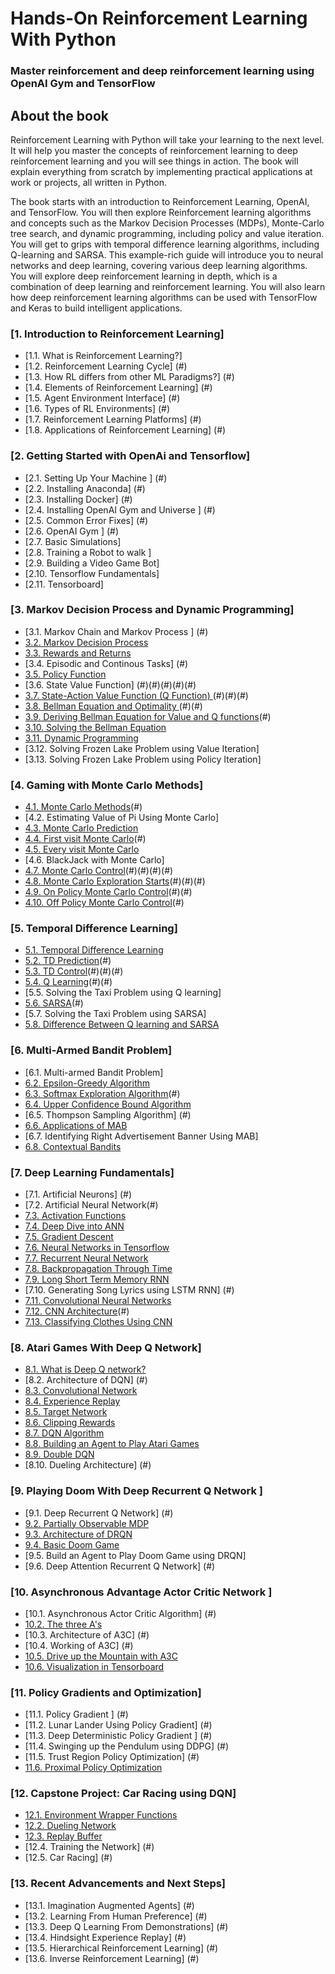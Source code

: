 # Hands-On Reinforcement Learning With Python


###  Master reinforcement and deep reinforcement learning using OpenAI Gym and TensorFlow




## About the book

Reinforcement Learning with Python will take your learning to the next level. It will help you master the concepts of reinforcement learning to deep reinforcement learning and you will see things in action. The book will explain everything from scratch by implementing practical applications at work or projects, all written in Python.

The book starts with an introduction to Reinforcement Learning, OpenAI, and TensorFlow. You will then explore Reinforcement learning algorithms and concepts such as the Markov Decision Processes (MDPs), Monte-Carlo tree search, and dynamic programming, including policy and value iteration. You will get to grips with temporal difference learning algorithms, including Q-learning and SARSA. This example-rich guide will introduce you to neural networks and deep learning, covering various deep learning algorithms. You will explore deep reinforcement learning in depth, which is a combination of deep learning and reinforcement learning. You will also learn how deep reinforcement learning algorithms can be used with TensorFlow and Keras to build intelligent applications.

### [1. Introduction to Reinforcement Learning]

* [1.1. What is Reinforcement Learning?] 
* [1.2. Reinforcement Learning Cycle] (#)
* [1.3. How RL differs from other ML Paradigms?] (#)
* [1.4. Elements of Reinforcement Learning] (#)
* [1.5. Agent Environment Interface] (#)
* [1.6. Types of RL Environments] (#)
* [1.7. Reinforcement Learning Platforms] (#)
* [1.8. Applications of Reinforcement Learning] (#)



### [2. Getting Started with OpenAi and Tensorflow]

* [2.1. Setting Up Your Machine ] (#)
* [2.2. Installing Anaconda] (#)
* [2.3. Installing Docker] (#)
* [2.4. Installing OpenAI Gym and Universe ] (#)
* [2.5. Common Error Fixes] (#)
* [2.6. OpenAI Gym ] (#)
* [2.7. Basic Simulations] 
* [2.8. Training a Robot to walk ]
* [2.9. Building a Video Game Bot] 
* [2.10. Tensorflow Fundamentals]
* [2.11. Tensorboard]


### [3. Markov Decision Process and Dynamic Programming]


* [3.1. Markov Chain and Markov Process ] (#)
* [3.2. Markov Decision Process ](#)
* [3.3. Rewards and Returns ](#)
* [3.4. Episodic and Continous Tasks] (#)
* [3.5. Policy Function ](#)
* [3.6. State Value Function] (#)(#)(#)(#)(#)
* [3.7. State-Action Value Function (Q Function) ](#)(#)(#)(#)
* [3.8. Bellman Equation and Optimality ](#)(#)(#)
* [3.9. Deriving Bellman Equation for Value and Q functions](#)(#)
* [3.10. Solving the Bellman Equation ](#)
* [3.11. Dynamic Programming ](#)
* [3.12. Solving Frozen Lake Problem using Value Iteration]
* [3.13. Solving Frozen Lake Problem using Policy Iteration]


### [4. Gaming with Monte Carlo Methods]

* [4.1. Monte Carlo Methods](#)(#)
* [4.2. Estimating Value of Pi Using Monte Carlo]
* [4.3. Monte Carlo Prediction](#)
* [4.4. First visit Monte Carlo](#)(#)
* [4.5. Every visit Monte Carlo](#)
* [4.6. BlackJack with Monte Carlo]
* [4.7. Monte Carlo Control](#)(#)(#)(#)(#)
* [4.8. Monte Carlo Exploration Starts](#)(#)(#)(#)
* [4.9. On Policy Monte Carlo Control](#)(#)(#)
* [4.10. Off Policy Monte Carlo Control](#)(#)


### [5. Temporal Difference Learning]


* [5.1. Temporal Difference Learning](#)
* [5.2. TD Prediction](#)(#)
* [5.3. TD Control](#)(#)(#)(#)
* [5.4. Q Learning](#)(#)(#)
* [5.5. Solving the Taxi Problem using Q learning]
* [5.6. SARSA](#)(#)
* [5.7. Solving the Taxi Problem using SARSA]
* [5.8. Difference Between Q learning and SARSA](#)


### [6. Multi-Armed Bandit Problem]


* [6.1. Multi-armed Bandit Problem]
* [6.2. Epsilon-Greedy Algorithm](#)
* [6.3. Softmax Exploration Algorithm](#)(#)  
* [6.4. Upper Confidence Bound Algorithm](#)  
* [6.5. Thompson Sampling Algorithm]  (#)
* [6.6. Applications of MAB](#)
* [6.7. Identifying Right Advertisement Banner Using MAB]
* [6.8. Contextual Bandits](#)


### [7. Deep Learning Fundamentals]

* [7.1. Artificial Neurons] (#)
* [7.2. Artificial Neural Network(#)
* [7.3. Activation Functions](#)
* [7.4. Deep Dive into ANN](#)
* [7.5. Gradient Descent](#)
* [7.6. Neural Networks in Tensorflow](#)
* [7.7. Recurrent Neural Network](#)
* [7.8. Backpropagation Through Time](#)
* [7.9. Long Short Term Memory RNN](#)
* [7.10. Generating Song Lyrics using LSTM RNN] (#)
* [7.11. Convolutional Neural Networks](#)
* [7.12. CNN Architecture](#)(#)
* [7.13. Classifying Clothes Using CNN](#)
 

### [8. Atari Games With Deep Q Network]

* [8.1. What is Deep Q network?](#)
* [8.2. Architecture of DQN] (#)
* [8.3. Convolutional Network](#)
* [8.4. Experience Replay](#)
* [8.5. Target Network](#)
* [8.6. Clipping Rewards](#)
* [8.7. DQN Algorithm](#)
* [8.8. Building an Agent to Play Atari Games](#)
* [8.9. Double DQN](#)
* [8.10. Dueling Architecture] (#)


### [9. Playing Doom With Deep Recurrent Q Network ]

* [9.1. Deep Recurrent Q Network] (#)
* [9.2. Partially Observable MDP](#)
* [9.3. Architecture of DRQN](#)
* [9.4. Basic Doom Game](#)
* [9.5. Build an Agent to Play Doom Game using DRQN]
* [9.6. Deep Attention Recurrent Q Network] (#)


### [10. Asynchronous Advantage Actor Critic Network ]

* [10.1. Asynchronous Actor Critic Algorithm] (#)
* [10.2. The three A's](#)
* [10.3. Architecture of A3C] (#)
* [10.4. Working of A3C] (#)
* [10.5. Drive up the Mountain with A3C](#)
* [10.6. Visualization in Tensorboard](#)



### [11. Policy Gradients and Optimization]

* [11.1. Policy Gradient ] (#)
* [11.2. Lunar Lander Using Policy Gradient] (#)
* [11.3. Deep Deterministic Policy Gradient ] (#)
* [11.4. Swinging up the Pendulum using DDPG] (#)
* [11.5. Trust Region Policy Optimization] (#)
* [11.6. Proximal Policy Optimization](#)
 
### [12. Capstone Project: Car Racing using DQN]

* [12.1. Environment Wrapper Functions](#)
* [12.2. Dueling Network](#)
* [12.3. Replay Buffer](#)
* [12.4. Training the Network]  (#)
* [12.5. Car Racing]  (#)


### [13. Recent Advancements and Next Steps] 

* [13.1. Imagination Augmented Agents]  (#)
* [13.2. Learning From Human Preference]  (#)
* [13.3. Deep Q Learning From Demonstrations] (#)
* [13.4. Hindsight Experience Replay] (#)
* [13.5. Hierarchical Reinforcement Learning] (#)
* [13.6. Inverse Reinforcement Learning] (#)

